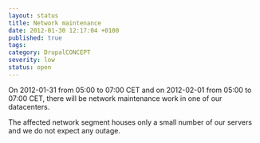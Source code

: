 ```yaml
---
layout: status
title: Network maintenance
date: 2012-01-30 12:17:04 +0100
published: true
tags:
category: DrupalCONCEPT
severity: low
status: open
---
```

On 2012-01-31 from 05:00 to 07:00 CET and on 2012-02-01 from 05:00 to 07:00 CET, there will be network maintenance work in one of our datacenters.

The affected network segment houses only a small number of our servers and we do not expect any outage.
